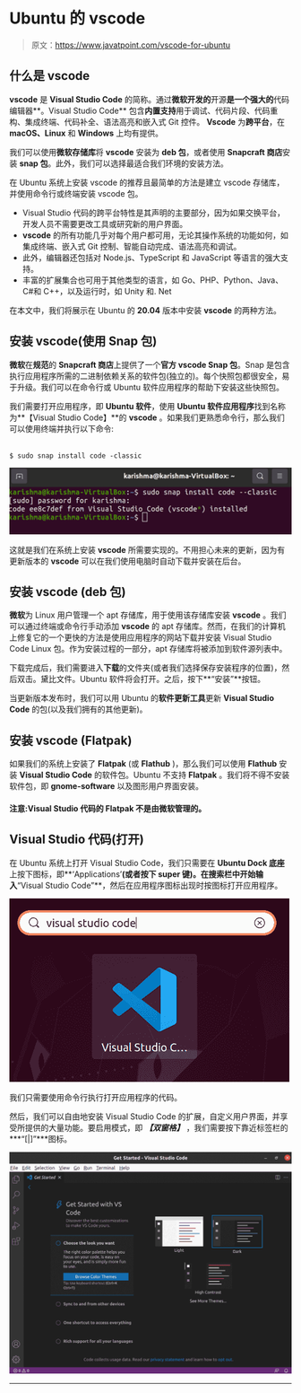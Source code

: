 # Ubuntu 的 vscode

> 原文：<https://www.javatpoint.com/vscode-for-ubuntu>

## 什么是 vscode

**vscode** 是 **Visual Studio Code** 的简称。通过**微软开发的**开源**是一个强大的**代码编辑器**。Visual Studio Code** 包含**内置支持**用于调试、代码片段、代码重构、集成终端、代码补全、语法高亮和嵌入式 Git 控件。 **Vscode** 为**跨平台**，在 **macOS、Linux** 和 **Windows** 上均有提供。

我们可以使用**微软存储库**将 **vscode** 安装为 **deb 包**，或者使用 **Snapcraft 商店**安装 **snap 包**。此外，我们可以选择最适合我们环境的安装方法。

在 Ubuntu 系统上安装 vscode 的推荐且最简单的方法是建立 vscode 存储库，并使用命令行或终端安装 vscode 包。

*   Visual Studio 代码的跨平台特性是其声明的主要部分，因为如果交换平台，开发人员不需要更改工具或研究新的用户界面。
*   **vscode** 的所有功能几乎对每个用户都可用，无论其操作系统的功能如何，如集成终端、嵌入式 Git 控制、智能自动完成、语法高亮和调试。
*   此外，编辑器还包括对 Node.js、TypeScript 和 JavaScript 等语言的强大支持。
*   丰富的扩展集合也可用于其他类型的语言，如 Go、PHP、Python、Java、C#和 C++，以及运行时，如 Unity 和. Net

在本文中，我们将展示在 Ubuntu 的 **20.04** 版本中安装 **vscode** 的两种方法。

## 安装 vscode(使用 Snap 包)

**微软**在**规范**的 **Snapcraft 商店**上提供了一个**官方 vscode Snap 包**。Snap 是包含执行应用程序所需的二进制依赖关系的软件包(独立的)。每个快照包都很安全，易于升级。我们可以在命令行或 Ubuntu 软件应用程序的帮助下安装这些快照包。

我们需要打开应用程序，即 **Ubuntu 软件**，使用 **Ubuntu 软件应用程序**找到名称为**【Visual Studio Code】**的 **vscode** 。如果我们更熟悉命令行，那么我们可以使用终端并执行以下命令:

```

$ sudo snap install code -classic

```

![vscode for Ubuntu](img/2a1a3a4daaef030cdf5aa94d439af845.png)

这就是我们在系统上安装 **vscode** 所需要实现的。不用担心未来的更新，因为有更新版本的 **vscode** 可以在我们使用电脑时自动下载并安装在后台。

## 安装 vscode (deb 包)

**微软**为 Linux 用户管理一个 apt 存储库，用于使用该存储库安装 **vscode** 。我们可以通过终端或命令行手动添加 **vscode** 的 apt 存储库。然而，在我们的计算机上修复它的一个更快的方法是使用应用程序的网站下载并安装 Visual Studio Code Linux 包。作为安装过程的一部分，apt 存储库将被添加到软件源列表中。

下载完成后，我们需要进入**下载**的文件夹(或者我们选择保存安装程序的位置)，然后双击。黛比文件。Ubuntu 软件将会打开。之后，按下**“安装”**按钮。

当更新版本发布时，我们可以用 Ubuntu 的**软件更新工具**更新 **Visual Studio Code** 的包(以及我们拥有的其他更新)。

## 安装 vscode (Flatpak)

如果我们的系统上安装了 **Flatpak** (或 **Flathub** )，那么我们可以使用 **Flathub** 安装 **Visual Studio Code** 的软件包。Ubuntu 不支持 **Flatpak** 。我们将不得不安装软件包，即 **gnome-software** 以及图形用户界面安装。

#### 注意:Visual Studio 代码的 Flatpak 不是由微软管理的。

## Visual Studio 代码(打开)

在 Ubuntu 系统上打开 Visual Studio Code，我们只需要在 **Ubuntu Dock 底座**上按下图标，即**‘Applications’**(或者按下 **super** 键)。在搜索栏中开始输入**“Visual Studio Code”**，然后在应用程序图标出现时按图标打开应用程序。

![vscode for Ubuntu](img/1a34a0ab65851524a2fcdbe1eb19c217.png)

我们只需要使用命令行执行打开应用程序的代码。

然后，我们可以自由地安装 Visual Studio Code 的扩展，自定义用户界面，并享受所提供的大量功能。要启用模式，即 ***【双窗格】*** ，我们需要按下靠近标签栏的***“[|]”***图标。

![vscode for Ubuntu](img/f97ce93c2d22aeab501cd71f12cf684d.png)

* * *